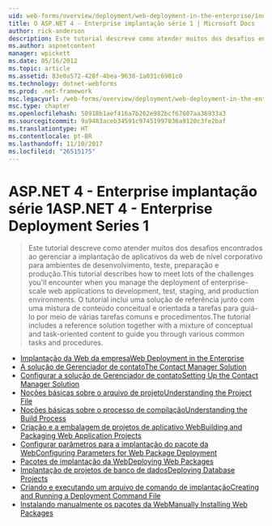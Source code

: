 ```yaml
---
uid: web-forms/overview/deployment/web-deployment-in-the-enterprise/index
title: O ASP.NET 4 - Enterprise implantação série 1 | Microsoft Docs
author: rick-anderson
description: Este tutorial descreve como atender muitos dos desafios encontrados ao gerenciar a implantação de aplicativos da web de nível corporativo para developmen...
ms.author: aspnetcontent
manager: wpickett
ms.date: 05/16/2012
ms.topic: article
ms.assetid: 83e0a572-428f-4bea-9638-1a031c6901c0
ms.technology: dotnet-webforms
ms.prod: .net-framework
msc.legacyurl: /web-forms/overview/deployment/web-deployment-in-the-enterprise
msc.type: chapter
ms.openlocfilehash: 50918b1aef416a7b262e982bcf67607aa36933a3
ms.sourcegitcommit: 9a9483aceb34591c97451997036a9120c3fe2baf
ms.translationtype: HT
ms.contentlocale: pt-BR
ms.lasthandoff: 11/10/2017
ms.locfileid: "26515175"
---
```

<a name="aspnet-4---enterprise-deployment-series-1"></a><span data-ttu-id="1f736-103">ASP.NET 4 - Enterprise implantação série 1</span><span class="sxs-lookup"><span data-stu-id="1f736-103">ASP.NET 4 - Enterprise Deployment Series 1</span></span>
====================
> <span data-ttu-id="1f736-104">Este tutorial descreve como atender muitos dos desafios encontrados ao gerenciar a implantação de aplicativos da web de nível corporativo para ambientes de desenvolvimento, teste, preparação e produção.</span><span class="sxs-lookup"><span data-stu-id="1f736-104">This tutorial describes how to meet lots of the challenges you'll encounter when you manage the deployment of enterprise-scale web applications to development, test, staging, and production environments.</span></span> <span data-ttu-id="1f736-105">O tutorial inclui uma solução de referência junto com uma mistura de conteúdo conceitual e orientada a tarefas para guiá-lo por meio de várias tarefas comuns e procedimentos.</span><span class="sxs-lookup"><span data-stu-id="1f736-105">The tutorial includes a reference solution together with a mixture of conceptual and task-oriented content to guide you through various common tasks and procedures.</span></span>


- [<span data-ttu-id="1f736-106">Implantação da Web da empresa</span><span class="sxs-lookup"><span data-stu-id="1f736-106">Web Deployment in the Enterprise</span></span>](web-deployment-in-the-enterprise.md)
- [<span data-ttu-id="1f736-107">A solução de Gerenciador de contato</span><span class="sxs-lookup"><span data-stu-id="1f736-107">The Contact Manager Solution</span></span>](the-contact-manager-solution.md)
- [<span data-ttu-id="1f736-108">Configurar a solução de Gerenciador de contato</span><span class="sxs-lookup"><span data-stu-id="1f736-108">Setting Up the Contact Manager Solution</span></span>](setting-up-the-contact-manager-solution.md)
- [<span data-ttu-id="1f736-109">Noções básicas sobre o arquivo de projeto</span><span class="sxs-lookup"><span data-stu-id="1f736-109">Understanding the Project File</span></span>](understanding-the-project-file.md)
- [<span data-ttu-id="1f736-110">Noções básicas sobre o processo de compilação</span><span class="sxs-lookup"><span data-stu-id="1f736-110">Understanding the Build Process</span></span>](understanding-the-build-process.md)
- [<span data-ttu-id="1f736-111">Criação e a embalagem de projetos de aplicativo Web</span><span class="sxs-lookup"><span data-stu-id="1f736-111">Building and Packaging Web Application Projects</span></span>](building-and-packaging-web-application-projects.md)
- [<span data-ttu-id="1f736-112">Configurar parâmetros para a implantação do pacote da Web</span><span class="sxs-lookup"><span data-stu-id="1f736-112">Configuring Parameters for Web Package Deployment</span></span>](configuring-parameters-for-web-package-deployment.md)
- [<span data-ttu-id="1f736-113">Pacotes de implantação da Web</span><span class="sxs-lookup"><span data-stu-id="1f736-113">Deploying Web Packages</span></span>](deploying-web-packages.md)
- [<span data-ttu-id="1f736-114">Implantação de projetos de banco de dados</span><span class="sxs-lookup"><span data-stu-id="1f736-114">Deploying Database Projects</span></span>](deploying-database-projects.md)
- [<span data-ttu-id="1f736-115">Criando e executando um arquivo de comando de implantação</span><span class="sxs-lookup"><span data-stu-id="1f736-115">Creating and Running a Deployment Command File</span></span>](creating-and-running-a-deployment-command-file.md)
- [<span data-ttu-id="1f736-116">Instalando manualmente os pacotes da Web</span><span class="sxs-lookup"><span data-stu-id="1f736-116">Manually Installing Web Packages</span></span>](manually-installing-web-packages.md)
